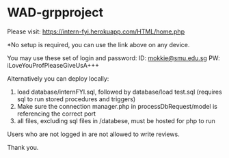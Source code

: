 # WAD-grpproject

Please visit: https://intern-fyi.herokuapp.com/HTML/home.php

*No setup is required, you can use the link above on any device.

You may use these set of login and password:
    ID: mokkie@smu.edu.sg
    PW: iLoveYouProfPleaseGiveUsA+++

Alternatively you can deploy locally:

1. load database/internFYI.sql, followed by database/load test.sql (requires sql to run stored procedures and triggers)
2. Make sure the connection manager.php in processDbRequest/model is referencing the correct port
3. all files, excluding sql files in /databese, must be hosted for php to run


Users who are not logged in are not allowed to write reviews.

Thank you.